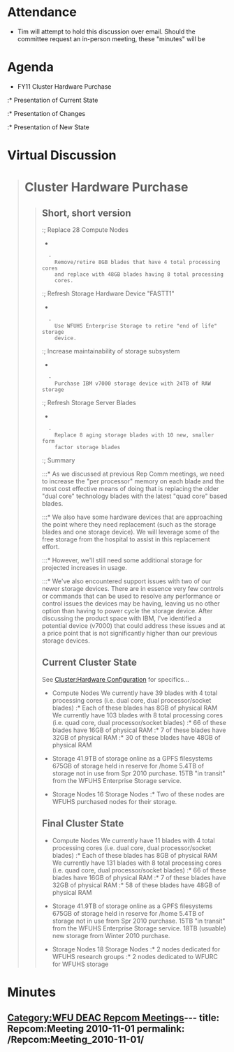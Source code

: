 # Attendance

  - Tim will attempt to hold this discussion over email. Should the
    committee request an in-person meeting, these "minutes" will be

# Agenda

  - FY11 Cluster Hardware Purchase

:\* Presentation of Current State

:\* Presentation of Changes

:\* Presentation of New State

# Virtual Discussion

> # Cluster Hardware Purchase
>
> > ## Short, short version
> >
> > :; Replace 28 Compute Nodes
> >
> >   -
> >
> >       -
> >         Remove/retire 8GB blades that have 4 total processing cores
> >         and replace with 48GB blades having 8 total processing
> >         cores.
> >
> > :; Refresh Storage Hardware Device "FASTT1"
> >
> >   -
> >
> >       -
> >         Use WFUHS Enterprise Storage to retire "end of life" storage
> >         device.
> >
> > :; Increase maintainability of storage subsystem
> >
> >   -
> >
> >       -
> >         Purchase IBM v7000 storage device with 24TB of RAW storage
> >
> > :; Refresh Storage Server Blades
> >
> >   -
> >
> >       -
> >         Replace 8 aging storage blades with 10 new, smaller form
> >         factor storage blades
> >
> > :; Summary
> >
> > :::\* As we discussed at previous Rep Comm meetings, we need to
> > increase the "per processor" memory on each blade and the most cost
> > effective means of doing that is replacing the older "dual core"
> > technology blades with the latest "quad core" based blades.
> >
> > :::\* We also have some hardware devices that are approaching the
> > point where they need replacement (such as the storage blades and
> > one storage device). We will leverage some of the free storage from
> > the hospital to assist in this replacement effort.
> >
> > :::\* However, we'll still need some additional storage for
> > projected increases in usage.
> >
> > :::\* We've also encountered support issues with two of our newer
> > storage devices. There are in essence very few controls or commands
> > that can be used to resolve any performance or control issues the
> > devices may be having, leaving us no other option than having to
> > power cycle the storage device. After discussing the product space
> > with IBM, I've identified a potential device (v7000) that could
> > address these issues and at a price point that is not significantly
> > higher than our previous storage devices.
> >
> > ## Current Cluster State
> >
> > See [Cluster:Hardware
> > Configuration](Cluster:Hardware_Configuration "wikilink") for
> > specifics...
> >
> >   - Compute Nodes
> >     We currently have 39 blades with 4 total processing cores (i.e.
> >     dual core, dual processor/socket blades)
> >     :\* Each of these blades has 8GB of physical RAM
> >     We currently have 103 blades with 8 total processing cores (i.e.
> >     quad core, dual processor/socket blades)
> >     :\* 66 of these blades have 16GB of physical RAM
> >     :\* 7 of these blades have 32GB of physical RAM
> >     :\* 30 of these blades have 48GB of physical RAM
> >
> > <!-- end list -->
> >
> >   - Storage
> >     41.9TB of storage online as a GPFS filesystems
> >     675GB of storage held in reserve for /home
> >     5.4TB of storage not in use from Spr 2010 purchase.
> >     15TB "in transit" from the WFUHS Enterprise Storage service.
> >
> > <!-- end list -->
> >
> >   - Storage Nodes
> >     16 Storage Nodes
> >     :\* Two of these nodes are WFUHS purchased nodes for their
> >     storage.
> >
> > ## Final Cluster State
> >
> >   - Compute Nodes
> >     We currently have 11 blades with 4 total processing cores (i.e.
> >     dual core, dual processor/socket blades)
> >     :\* Each of these blades has 8GB of physical RAM
> >     We currently have 131 blades with 8 total processing cores (i.e.
> >     quad core, dual processor/socket blades)
> >     :\* 66 of these blades have 16GB of physical RAM
> >     :\* 7 of these blades have 32GB of physical RAM
> >     :\* 58 of these blades have 48GB of physical RAM
> >
> > <!-- end list -->
> >
> >   - Storage
> >     41.9TB of storage online as a GPFS filesystems
> >     675GB of storage held in reserve for /home
> >     5.4TB of storage not in use from Spr 2010 purchase.
> >     15TB "in transit" from the WFUHS Enterprise Storage service.
> >     18TB (usuable) new storage from Winter 2010 purchase.
> >
> > <!-- end list -->
> >
> >   - Storage Nodes
> >     18 Storage Nodes
> >     :\* 2 nodes dedicated for WFUHS research groups
> >     :\* 2 nodes dedicated to WFURC for WFUHS storage

# Minutes

[Category:WFU DEAC Repcom
Meetings](Category:WFU_DEAC_Repcom_Meetings "wikilink")---
title: Repcom:Meeting 2010-11-01
permalink: /Repcom:Meeting_2010-11-01/
---


